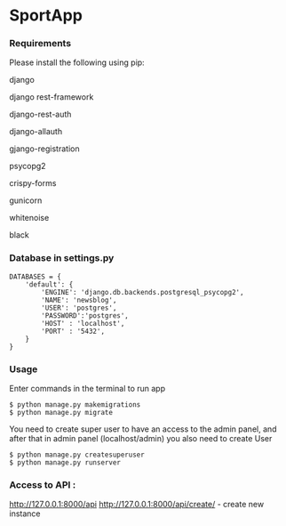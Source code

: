 # SportApp

### Requirements
Please install the following using pip:

django

django rest-framework

django-rest-auth

django-allauth

gjango-registration

psycopg2

crispy-forms

gunicorn

whitenoise

black


### Database in settings.py
```
DATABASES = {
    'default': {
        'ENGINE': 'django.db.backends.postgresql_psycopg2',
        'NAME': 'newsblog',
        'USER': 'postgres',
        'PASSWORD':'postgres',
        'HOST' : 'localhost',
        'PORT' : '5432',
    }
}

```

### Usage

Enter commands in the terminal to run app
```
$ python manage.py makemigrations
$ python manage.py migrate
```
You need to create super user to have an access to the admin panel, and after that in admin panel (localhost/admin) you also need to create User 
```
$ python manage.py createsuperuser
$ python manage.py runserver
```
### Access to API : 
http://127.0.0.1:8000/api
http://127.0.0.1:8000/api/create/ - create new instance
